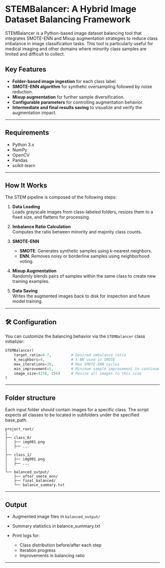 # STEMBalancer: A Hybrid Image Dataset Balancing Framework

STEMBalancer is a Python-based image dataset balancing tool that integrates SMOTE-ENN and Mixup augmentation strategies to reduce class imbalance in image classification tasks. This tool is particularly useful for medical imaging and other domains where minority class samples are limited and difficult to collect.

##  Key Features

- **Folder-based image ingestion** for each class label.
- **SMOTE-ENN algorithm** for synthetic oversampling followed by noise reduction.
- **Mixup augmentation** for further sample diversification.
- **Configurable parameters** for controlling augmentation behavior.
- **Intermediate and final results saving** to visualize and verify the augmentation impact.

---
## Requirements
- Python 3.x
- NumPy
- OpenCV
- Pandas
- scikit-learn

---

##  How It Works

The STEM pipeline is composed of the following steps:

1. **Data Loading**  
   Loads grayscale images from class-labeled folders, resizes them to a fixed size, and flattens for processing.

2. **Imbalance Ratio Calculation**  
   Computes the ratio between minority and majority class counts.

3. **SMOTE-ENN**  
   - **SMOTE**: Generates synthetic samples using k-nearest neighbors.
   - **ENN**: Removes noisy or borderline samples using neighborhood voting.

4. **Mixup Augmentation**  
   Randomly blends pairs of samples within the same class to create new training examples.

5. **Data Saving**  
   Writes the augmented images back to disk for inspection and future model training.

---

## 🛠️ Configuration

You can customize the balancing behavior via the `STEMBalancer` class initializer:

```python
STEMBalancer(
    target_ratio=0.7,         # Desired imbalance ratio
    k_neighbors=4,            # k-NN used in SMOTE
    max_iterations=30,        # Max SMOTE-ENN cycles
    min_improvement=5,        # Minimum sample improvement to continue
    image_size=(256, 256)     # Resize all images to this size
)
```
---
## Folder structure 
Each input folder should contain images for a specific class. The script expects all classes to be located in subfolders under the specified base_path.
```
project_root/
│
├── class_0/
│   ├── img001.png
│   ├── ...
│
├── class_1/
│   ├── img001.png
│   ├── ...
│
└── balanced_output/
    ├── after_smote_enn/
    ├── final_balanced/
    └── balance_summary.txt
```
---
## Output 
- Augmented image files in ```balanced_output/```

- Summary statistics in balance_summary.txt

- Print logs for:
   - Class distribution before/after each step
   - Iteration progress
   - Improvements in balancing ratio
---


